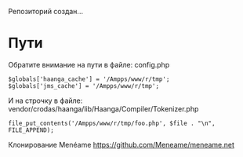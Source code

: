 Репозиторий создан...

# Пути 

Обратите внимание на пути в файле: config.php

```
$globals['haanga_cache'] = '/Ampps/www/r/tmp';
$globals['jms_cache'] = '/Ampps/www/r/tmp';
```

И на строчку в файле: vendor/crodas/haanga/lib/Haanga/Compiler/Tokenizer.php

```
file_put_contents('/Ampps/www/r/tmp/foo.php', $file . "\n", FILE_APPEND);
```

Клонирование Menéame
https://github.com/Meneame/meneame.net
